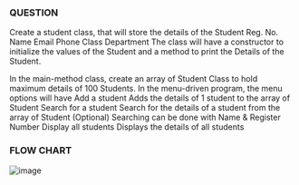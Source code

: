 ### QUESTION

Create a student class, that will store the details of the Student
Reg. No.
Name
Email
Phone
Class
Department
The class will have a constructor to initialize the values of the Student and a method to print the Details of the Student.

In the main-method class, create an array of Student Class to hold maximum details of 100 Students.
In the menu-driven program, the menu options will have
Add a student
Adds the details of 1 student to the array of Student
Search for a student
Search for the details of a student from the array of Student
(Optional) Searching can be done with Name & Register Number
Display all students
Displays the details of all students


### FLOW CHART
![image](https://github.com/Dim1492/22122119-MDS273L-JAVA/assets/118504559/1410772b-ba39-43aa-a1fb-56fac0d868d6)
